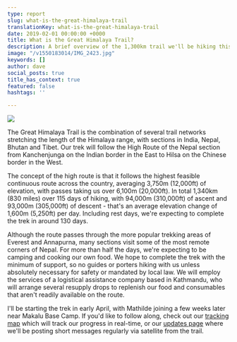 ```yaml
---
type: report
slug: what-is-the-great-himalaya-trail
translationKey: what-is-the-great-himalaya-trail
date: 2019-02-01 00:00:00 +0000
title: What is the Great Himalaya Trail?
description: A brief overview of the 1,300km trail we'll be hiking this summer.
image: "/v1550183014/IMG_2423.jpg"
keywords: []
author: dave
social_posts: true
title_has_context: true
featured: false
hashtags: ''

---
```

![](https://res.cloudinary.com/wildernessprime/image/upload/w_1600,dpr_auto/v1550183229/overview-map-5000.jpg)

The Great Himalaya Trail is the combination of several trail networks stretching the length of the Himalaya range, with sections in India, Nepal, Bhutan and Tibet. Our trek will follow the High Route of the Nepal section from Kanchenjunga on the Indian border in the East to Hilsa on the Chinese border in the West.

The concept of the high route is that it follows the highest feasible continuous route across the country, averaging 3,750m (12,000ft) of elevation, with passes taking us over 6,100m (20,000ft). In total 1,340km (830 miles) over 115 days of hiking, with 94,000m (310,000ft) of ascent and 93,000m (305,000ft) of descent - that's an average elevation change of 1,600m (5,250ft) per day. Including rest days, we're expecting to complete the trek in around 130 days.

Although the route passes through the more popular trekking areas of Everest and Annapurna, many sections visit some of the most remote corners of Nepal. For more than half the days, we're expecting to be camping and cooking our own food. We hope to complete the trek with the minimum of support, so no guides or porters hiking with us unless absolutely necessary for safety or mandated by local law. We will employ the services of a logistical assistance company based in Kathmandu, who will arrange several resupply drops to replenish our food and consumables that aren't readily available on the route.

I'll be starting the trek in early April, with Mathilde joining a few weeks later near Makalu Base Camp. If you'd like to follow along, check out our [tracking map](/expeditions/great-himalaya-trail/tracking/) which will track our progress in real-time, or our [updates page](/expeditions/great-himalaya-trail/updates/) where we'll be posting short messages regularly via satellite from the trail.